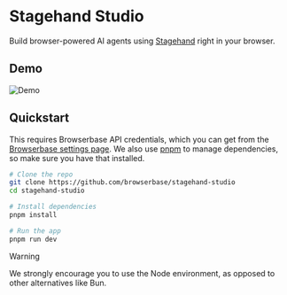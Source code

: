 # Stagehand Studio

Build browser-powered AI agents using [Stagehand](https://github.com/browserbase/stagehand) right in your browser.

## Demo

![Demo](./demo.gif)

## Quickstart

This requires Browserbase API credentials, which you can get from the [Browserbase settings page](https://www.browserbase.com/settings). We also use [pnpm](https://pnpm.io/installation) to manage dependencies, so make sure you have that installed.

```bash
# Clone the repo
git clone https://github.com/browserbase/stagehand-studio
cd stagehand-studio

# Install dependencies
pnpm install

# Run the app
pnpm run dev
```

> [!WARNING]  
> We strongly encourage you to use the Node environment, as opposed to other alternatives like Bun.
